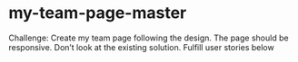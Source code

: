 # my-team-page-master
Challenge: Create my team page following the design. The page should be responsive. Don’t look at the existing solution. Fulfill user stories below
